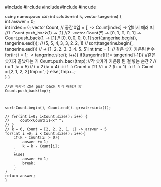 #include <iostream>
#include <string>
#include <vector>
#include <algorithm>
#include <map>

using namespace std;
int solution(int k, vector<int> tangerine) {  
 int answer = 0;  
 int index = 0;
vector<int> Count; // 공간 0임 = [] -> Count[index] -> 없어서 에러 떠
//1. Count.push_back(1) -> [1]
//2. vector<int> Count(5) -> [0, 0, 0, 0, 0] -> Count.push_back(1) -> [1]
// [0, 0, 0, 0, 0, 1]
sort(tangerine.begin(), tangerine.end());
// (5, 5, 4, 3, 3, 2, 2, 1)
// sort(tangerine.begin(), tangerine.end())
// -> [1, 2, 2, 3, 3, 4, 5, 5]
int tmp = 1; // 같은 숫자 카운팅 변수
for(int i = 1; i < tangerine.size(); i++){
if(tangerine[i] != tangerine[i-1]){
//같은 숫자가 끝났다는 거
Count.push_back(tmp);
//각 숫자가 카운팅 된 걸 넣는 순간 ?
// i = 1 (ta = 5)
// i = 2 (ta = 4) -> if -> Count = [2]
// i = 7 (ta = 1) -> if -> Count = [2, 1, 2, 2]
tmp = 1;
}
else{
tmp++;  
 }
}

    //맨 마지막 값은 push back 처리 해줘야 함
    Count.push_back(tmp);



    sort(Count.begin(), Count.end(), greater<int>());

    // for(int i=0; i<Count.size(); i++) {
    //     cout<<Count[i]<<" ";
    // }
    // k = 6, Count = [2, 2, 2, 1, 1] -> answer = 5
    for(int i =0; i < Count.size(); i++){
        if(k - Count[i] > 0){
            answer += 1;
            k = k - Count[i];
        }
        else{
            answer += 1;
            break;
        }
    }
    return answer;
    }
